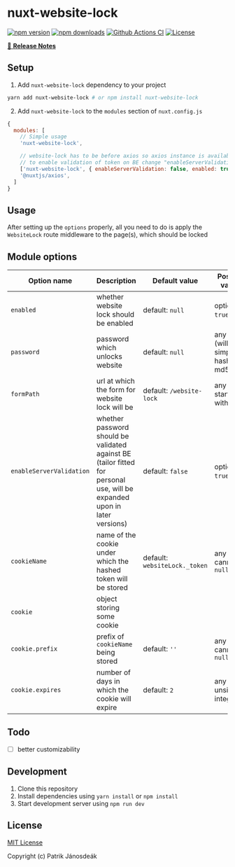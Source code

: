 # nuxt-website-lock

[![npm version][npm-version-src]][npm-version-href]
[![npm downloads][npm-downloads-src]][npm-downloads-href]
[![Github Actions CI][github-actions-ci-src]][github-actions-ci-href]
[![License][license-src]][license-href]

>

[📖 **Release Notes**](./CHANGELOG.md)

## Setup

1. Add `nuxt-website-lock` dependency to your project

```bash
yarn add nuxt-website-lock # or npm install nuxt-website-lock
```

2. Add `nuxt-website-lock` to the `modules` section of `nuxt.config.js`

```js
{
  modules: [
    // Simple usage
    'nuxt-website-lock',

    // website-lock has to be before axios so axios instance is available at websitelock module
    // to enable validation of token on BE change "enableServerValidation" to true
    ['nuxt-website-lock', { enableServerValidation: false, enabled: true, password: 'superSecretPassword' }],
    '@nuxtjs/axios',
  ]
}
```

## Usage

After setting up the `options` properly, all you need to do is apply the `WebsiteLock` route middleware to the page(s),
which should be locked

## Module options

| Option name              | Description                                                                                                               | Default value                 | Possible values                           |
|--------------------------|---------------------------------------------------------------------------------------------------------------------------|-------------------------------|-------------------------------------------|
| `enabled`                | whether website lock should be enabled                                                                                    | default: `null`               | options: `true`/`false`                   |
| `password`               | password which unlocks website                                                                                            | default: `null`               | any string (will be simply hashed to md5) |
| `formPath`               | url at which the form for website lock will be                                                                            | default: `/website-lock`      | any string starting with slash            |
| `enableServerValidation` | whether password should be validated against BE (tailor fitted for personal use, will be expanded upon in later versions) | default: `false`              | options: `true`/`false`                   |
| `cookieName`             | name of the cookie under which the hashed token will be stored                                                            | default: `websiteLock._token` | any string, cannot be `null`              |
| `cookie`                 | object storing some cookie                                                                                                |                               |                                           |
| `cookie.prefix`          | prefix of `cookieName` being stored                                                                                       | default: `''`                 | any string, cannot be `null`              |
| `cookie.expires`         | number of days in which the cookie will expire                                                                            | default: `2`                  | any unsigned integer                      |

## Todo

- [ ] better customizability

## Development

1. Clone this repository
2. Install dependencies using `yarn install` or `npm install`
3. Start development server using `npm run dev`

## License

[MIT License](./LICENSE)

Copyright (c) Patrik Jánosdeák

<!-- Badges -->
[npm-version-src]: https://img.shields.io/npm/v/nuxt-website-lock/latest.svg
[npm-version-href]: https://npmjs.com/package/nuxt-website-lock

[npm-downloads-src]: https://img.shields.io/npm/dt/nuxt-website-lock.svg
[npm-downloads-href]: https://npmjs.com/package/nuxt-website-lock

[github-actions-ci-src]: https://github.com/truesteps/nuxt-website-lock/workflows/ci/badge.svg
[github-actions-ci-href]: https://github.com/truesteps/nuxt-website-lock/actions?query=workflow%3Aci

[license-src]: https://img.shields.io/npm/l/nuxt-website-lock.svg
[license-href]: https://npmjs.com/package/nuxt-website-lock
